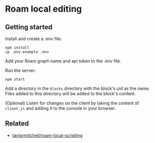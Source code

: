 # Roam local editing

## Getting started

Install and create a .env file:

```
npm install
cp .env.example .env
```

Add your Roam graph name and api token to the .env file.

Run the server:

```
npm start
```

Add a directory in the `blocks` directory with the block's uid as the name. Files added to this directory will be added to the block's content.

(Optional) Listen for changes on the client by taking the content of `client.js` and adding it to the console in your browser.

## Related

- [taylormitchell/roam-local-scripting](https://github.com/taylormitchell/roam-local-scripting)
